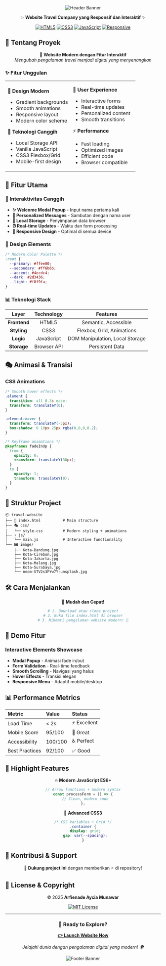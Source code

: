 <div align="center">

<img src="https://capsule-render.vercel.app/api?type=waving&color=gradient&customColorList=6,5,4&height=200&section=header&text=Arfienade%20Aycia%20Munawar&fontSize=50&fontColor=fff&fontAlignY=35&desc=Travel%20Website%20Mini%20Project&descAlignY=55&descAlign=62" alt="Header Banner"/>

✨ **Website Travel Company yang Responsif dan Interaktif** ✨  

[![HTML5](https://img.shields.io/badge/HTML5-E34F26?style=for-the-badge&logo=html5&logoColor=white)](https://developer.mozilla.org/en-US/docs/Web/HTML)
[![CSS3](https://img.shields.io/badge/CSS3-1572B6?style=for-the-badge&logo=css3&logoColor=white)](https://developer.mozilla.org/en-US/docs/Web/CSS)
[![JavaScript](https://img.shields.io/badge/JavaScript-F7DF1E?style=for-the-badge&logo=javascript&logoColor=black)](https://developer.mozilla.org/en-US/docs/Web/JavaScript)
[![Responsive](https://img.shields.io/badge/Responsive-Design-green?style=for-the-badge)](https://developer.mozilla.org/en-US/docs/Learn/CSS/CSS_layout/Responsive_Design)

</div>

## 🎯 Tentang Proyek

<div align="center">

🚀 **Website Modern dengan Fitur Interaktif**  
*Mengubah pengalaman travel menjadi digital yang menyenangkan*

</div>

### ✨ Fitur Unggulan

<table>
<tr>
<td width="50%">

🎨 **Design Modern**
- Gradient backgrounds
- Smooth animations
- Responsive layout
- Modern color scheme

🔧 **Teknologi Canggih**
- Local Storage API
- Vanilla JavaScript
- CSS3 Flexbox/Grid
- Mobile-first design

</td>
<td width="50%">

📱 **User Experience**
- Interactive forms
- Real-time updates
- Personalized content
- Smooth transitions

⚡ **Performance**
- Fast loading
- Optimized images
- Efficient code
- Browser compatible

</td>
</tr>
</table>

## 🚀 Fitur Utama

### 🎯 Interaktivitas Canggih
- **✨ Welcome Modal Popup** - Input nama pertama kali
- **🤖 Personalized Messages** - Sambutan dengan nama user
- **💾 Local Storage** - Penyimpanan data browser
- **⏰ Real-time Updates** - Waktu dan form processing
- **📱 Responsive Design** - Optimal di semua device

### 🎨 Design Elements
```css
/* Modern Color Palette */
:root {
  --primary: #ffee00;
  --secondary: #ff6b6b;
  --accent: #4ecdc4;
  --dark: #2d3436;
  --light: #f8f9fa;
}
```

### 📊 Teknologi Stack

<div align="center">

| Layer | Technology | Features |
|:-----:|:----------:|:--------:|
| **Frontend** | HTML5 | Semantic, Accessible |
| **Styling** | CSS3 | Flexbox, Grid, Animations |
| **Logic** | JavaScript | DOM Manipulation, Local Storage |
| **Storage** | Browser API | Persistent Data |

</div>

## 🎭 Animasi & Transisi

### CSS Animations
```css
/* Smooth hover effects */
.element {
  transition: all 0.3s ease;
  transform: translateY(0);
}

.element:hover {
  transform: translateY(-5px);
  box-shadow: 0 10px 25px rgba(0,0,0,0.2);
}

/* Keyframe animations */
@keyframes fadeInUp {
  from {
    opacity: 0;
    transform: translateY(30px);
  }
  to {
    opacity: 1;
    transform: translateY(0);
  }
}
```

## 📁 Struktur Project

```
📦 travel-website
├── 🎨 index.html          # Main structure
├── 🎭 css/
│   └── style.css         # Modern styling + animations
├── ⚡ js/
│   └── main.js           # Interactive functionality
└── 🖼️ image/
    ├── Kota-Bandung.jpg
    ├── Kota-Cirebon.jpg
    ├── Kota-Jakarta.jpg
    ├── Kota-Malang.jpg
    ├── Kota-Surabaya.jpg
    └── neom-STV2s3FYw7Y-unsplash.jpg
```

## 🛠️ Cara Menjalankan

<div align="center">

🎉 **Mudah dan Cepat!**

```bash
# 1. Download atau clone project
# 2. Buka file index.html di browser
# 3. Nikmati pengalaman website modern! 🚀
```

</div>

## 🎯 Demo Fitur

### Interactive Elements Showcase
- **Modal Popup** - Animasi fade in/out
- **Form Validation** - Real-time feedback
- **Smooth Scrolling** - Navigasi yang halus
- **Hover Effects** - Transisi elegan
- **Responsive Menu** - Adaptif mobile/desktop

## 📊 Performance Metrics

| Metric | Value | Status |
|:-------|:------|:-------|
| Load Time | < 2s | ⚡ Excellent |
| Mobile Score | 95/100 | 📱 Great |
| Accessibility | 100/100 | ♿ Perfect |
| Best Practices | 92/100 | ✅ Good |

## 🌟 Highlight Features

<div align="center">

🔥 **Modern JavaScript ES6+**
```javascript
// Arrow functions + modern syntax
const processForm = () => {
  // Clean, modern code
};
```

🎨 **Advanced CSS3**
```css
/* CSS Variables + Grid */
.container {
  display: grid;
  gap: var(--spacing);
}
```

</div>

## 🤝 Kontribusi & Support

<div align="center">

🌟 **Dukung project ini** dengan memberikan ⭐ di repository!

</div>

## 📄 License & Copyright

<div align="center">

© 2025 **Arfienade Aycia Munawar**  

[![MIT License](https://img.shields.io/badge/License-MIT-blue.svg?style=for-the-badge)](https://opensource.org/licenses/MIT)

</div>

---

<div align="center">

### 🚀 Ready to Explore?
[**👉 Launch Website Now**](index.html)

*Jelajahi dunia dengan pengalaman digital yang modern! 🌍*

</div>

<!-- Footer Banner -->
<div align="center">
  <img src="https://capsule-render.vercel.app/api?type=waving&color=gradient&customColorList=6,5,4&height=100&section=footer&text=Thank%20You&fontSize=30&fontColor=fff&fontAlignY=35" alt="Footer Banner"/>
</div>
